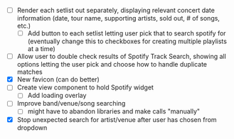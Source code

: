- [ ] Render each setlist out separately, displaying relevant concert date information (date, tour name, supporting artists, sold out, # of songs, etc.)
  - [ ] Add button to each setlist letting user pick that to search spotify for (eventually change this to checkboxes for creating multiple playlists at a time)
- [ ] Allow user to double check results of Spotify Track Search, showing all options letting the user pick and choose how to handle duplicate matches
- [x] New favicon (can do better)
- [ ] Create view component to hold Spotify widget
  - [ ] Add loading overlay
- [ ] Improve band/venue/song searching
  - [ ] might have to abandon libraries and make calls "manually"
- [x] Stop unexpected search for artist/venue after user has chosen from dropdown